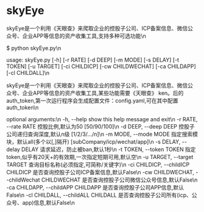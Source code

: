 # skyEye
skyEye是一个利用《天眼查》来爬取企业的控股子公司、ICP备案信息、微信公众号、企业APP等信息的资产收集工具,支持多种可选功能\n

$ python skyEye.py\n

usage: skyEye.py [-h] [-r RATE] [-d DEEP] [-m MODE] [-s DELAY] [-t TOKEN] [-u TARGET] [-ci CHILDICP] [-cw CHILDWECHAT]
                 [-ca CHILDAPP] [-cl CHILDALL]\n

skyEye是一个利用《天眼查》来爬取企业的控股子公司、ICP备案信息、微信公众号、企业APP等信息的资产收集工具,某些功能需要《天眼查》
ken。后的auth_token,第一次运行程序会生成配置文件：config.yaml,可在其中配置auth_token\n

optional arguments:\n
  -h, --help            show this help message and exit\n
  -r RATE, --rate RATE  控股比例,默认为50 [50/90/100]\n
  -d DEEP, --deep DEEP  控股子公司递归查询深度,默认n级 [1/2/3/.../n]\n
  -m MODE, --mode MODE  指定搜索模块，默认all(多个以[,]隔开) [subCompany/icp/wechat/app]\n
  -s DELAY, --delay DELAY
                        请求延迟，防止被ban,默认1秒\n
  -t TOKEN, --token TOKEN
                        指定token,似乎有20天+的有效期,一次指定短期可用,默认空\n
  -u TARGET, --target TARGET
                        查询目标名称(必须指定,可简称/关键字)\n
  -ci CHILDICP, --childICP CHILDICP
                        是否查询控股子公司ICP备案信息,默认False\n
  -cw CHILDWECHAT, --childWechat CHILDWECHAT
                        是否查询控股子公司微信公众号信息,默认False\n
  -ca CHILDAPP, --childAPP CHILDAPP
                        是否查询控股子公司APP信息,默认False\n
  -cl CHILDALL, --childALL CHILDALL
                        是否查询控股子公司所有(icp、公众号、app)信息,默认False\n

